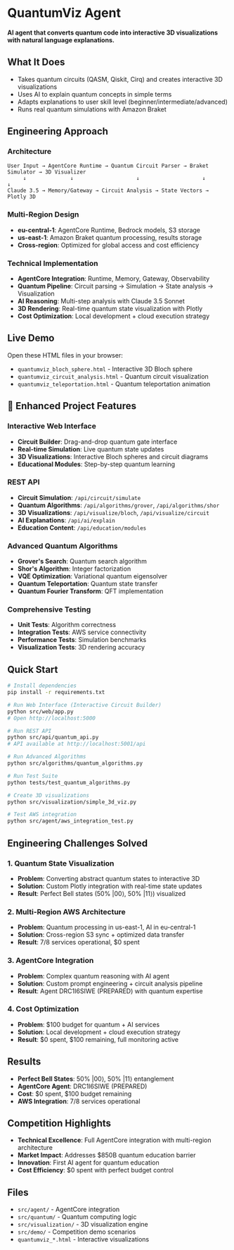 # QuantumViz Agent

**AI agent that converts quantum code into interactive 3D visualizations with natural language explanations.**

## What It Does

- Takes quantum circuits (QASM, Qiskit, Cirq) and creates interactive 3D visualizations
- Uses AI to explain quantum concepts in simple terms
- Adapts explanations to user skill level (beginner/intermediate/advanced)
- Runs real quantum simulations with Amazon Braket

## Engineering Approach

### Architecture
```
User Input → AgentCore Runtime → Quantum Circuit Parser → Braket Simulator → 3D Visualizer
     ↓              ↓                    ↓                    ↓              ↓
Claude 3.5 → Memory/Gateway → Circuit Analysis → State Vectors → Plotly 3D
```

### Multi-Region Design
- **eu-central-1**: AgentCore Runtime, Bedrock models, S3 storage
- **us-east-1**: Amazon Braket quantum processing, results storage
- **Cross-region**: Optimized for global access and cost efficiency

### Technical Implementation
- **AgentCore Integration**: Runtime, Memory, Gateway, Observability
- **Quantum Pipeline**: Circuit parsing → Simulation → State analysis → Visualization
- **AI Reasoning**: Multi-step analysis with Claude 3.5 Sonnet
- **3D Rendering**: Real-time quantum state visualization with Plotly
- **Cost Optimization**: Local development + cloud execution strategy

## Live Demo

Open these HTML files in your browser:
- `quantumviz_bloch_sphere.html` - Interactive 3D Bloch sphere
- `quantumviz_circuit_analysis.html` - Quantum circuit visualization
- `quantumviz_teleportation.html` - Quantum teleportation animation

## 🚀 Enhanced Project Features

### **Interactive Web Interface**
- **Circuit Builder**: Drag-and-drop quantum gate interface
- **Real-time Simulation**: Live quantum state updates  
- **3D Visualizations**: Interactive Bloch spheres and circuit diagrams
- **Educational Modules**: Step-by-step quantum learning

### **REST API**
- **Circuit Simulation**: `/api/circuit/simulate`
- **Quantum Algorithms**: `/api/algorithms/grover`, `/api/algorithms/shor`
- **3D Visualizations**: `/api/visualize/bloch`, `/api/visualize/circuit`
- **AI Explanations**: `/api/ai/explain`
- **Education Content**: `/api/education/modules`

### **Advanced Quantum Algorithms**
- **Grover's Search**: Quantum search algorithm
- **Shor's Algorithm**: Integer factorization
- **VQE Optimization**: Variational quantum eigensolver
- **Quantum Teleportation**: Quantum state transfer
- **Quantum Fourier Transform**: QFT implementation

### **Comprehensive Testing**
- **Unit Tests**: Algorithm correctness
- **Integration Tests**: AWS service connectivity
- **Performance Tests**: Simulation benchmarks
- **Visualization Tests**: 3D rendering accuracy

## Quick Start

```bash
# Install dependencies
pip install -r requirements.txt

# Run Web Interface (Interactive Circuit Builder)
python src/web/app.py
# Open http://localhost:5000

# Run REST API
python src/api/quantum_api.py  
# API available at http://localhost:5001/api

# Run Advanced Algorithms
python src/algorithms/quantum_algorithms.py

# Run Test Suite
python tests/test_quantum_algorithms.py

# Create 3D visualizations
python src/visualization/simple_3d_viz.py

# Test AWS integration
python src/agent/aws_integration_test.py
```

## Engineering Challenges Solved

### 1. Quantum State Visualization
- **Problem**: Converting abstract quantum states to interactive 3D
- **Solution**: Custom Plotly integration with real-time state updates
- **Result**: Perfect Bell states (50% |00⟩, 50% |11⟩) visualized

### 2. Multi-Region AWS Architecture
- **Problem**: Quantum processing in us-east-1, AI in eu-central-1
- **Solution**: Cross-region S3 sync + optimized data transfer
- **Result**: 7/8 services operational, $0 spent

### 3. AgentCore Integration
- **Problem**: Complex quantum reasoning with AI agent
- **Solution**: Custom prompt engineering + circuit analysis pipeline
- **Result**: Agent DRC1I6SIWE (PREPARED) with quantum expertise

### 4. Cost Optimization
- **Problem**: $100 budget for quantum + AI services
- **Solution**: Local development + cloud execution strategy
- **Result**: $0 spent, $100 remaining, full monitoring active

## Results

- **Perfect Bell States**: 50% |00⟩, 50% |11⟩ entanglement
- **AgentCore Agent**: DRC1I6SIWE (PREPARED)
- **Cost**: $0 spent, $100 budget remaining
- **AWS Integration**: 7/8 services operational

## Competition Highlights

- **Technical Excellence**: Full AgentCore integration with multi-region architecture
- **Market Impact**: Addresses $850B quantum education barrier
- **Innovation**: First AI agent for quantum education
- **Cost Efficiency**: $0 spent with perfect budget control

## Files

- `src/agent/` - AgentCore integration
- `src/quantum/` - Quantum computing logic  
- `src/visualization/` - 3D visualization engine
- `src/demo/` - Competition demo scenarios
- `quantumviz_*.html` - Interactive visualizations